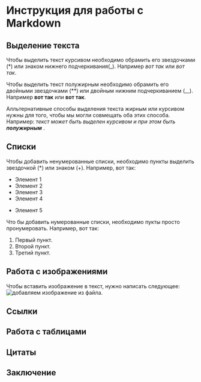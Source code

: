 # Инструкция для работы с Markdown

## Выделение текста

Чтобы выделить текст курсивом необходимо обрамить его звездочками (*) или знаком нижнего подчеркивания(_). Например *вот так* или _вот так_.

Чтобы выделить текст полужирным необходимо обрамить его двойными звездочками (**) или двойным нижним подчеркиванием (__). Например **вот так** или __вот так__.

Алльтернативные способы выделения текста жирным или курсивом нужны для того, чтобы мы могли совмещать оба этих способа. Например: _текст может быть выделен курсивом и при этом быть **полужирным**_ .

## Списки

Чтобы добавить ненумерованные списки, необходимо пункты выделить звездочкой (*) или знаком (+).
Например, вот так:
* Элемент 1
* Элемент 2
* Элемент 3
* Элемент 4
+ Элемент 5 

Что бы добавить нумерованные списки, необходимо пукты просто пронумеровать.
Например, вот так:

1. Первый пункт.
2. Второй пункт.
3. Третий пункт.

## Работа с изображениями

Чтобы вставить изображение в текст, нужно написать следующее:
![добавляем изображение из файла](шлем.jpg).

## Ссылки

## Работа с таблицами

## Цитаты

## Заключение
